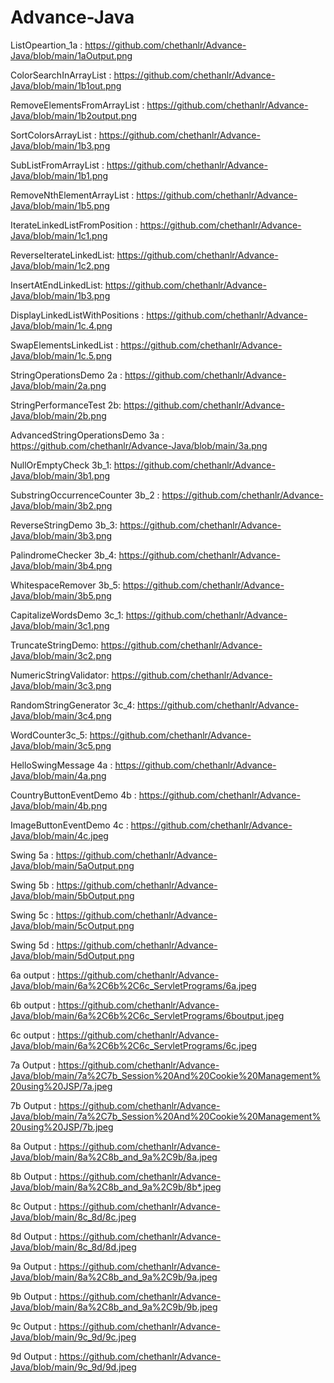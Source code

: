 # Advance-Java 
ListOpeartion_1a : https://github.com/chethanlr/Advance-Java/blob/main/1aOutput.png

ColorSearchInArrayList  : https://github.com/chethanlr/Advance-Java/blob/main/1b1out.png

RemoveElementsFromArrayList : https://github.com/chethanlr/Advance-Java/blob/main/1b2output.png

SortColorsArrayList : https://github.com/chethanlr/Advance-Java/blob/main/1b3.png

SubListFromArrayList : https://github.com/chethanlr/Advance-Java/blob/main/1b1.png

RemoveNthElementArrayList : https://github.com/chethanlr/Advance-Java/blob/main/1b5.png

IterateLinkedListFromPosition : https://github.com/chethanlr/Advance-Java/blob/main/1c1.png

ReverseIterateLinkedList: https://github.com/chethanlr/Advance-Java/blob/main/1c2.png

InsertAtEndLinkedList: https://github.com/chethanlr/Advance-Java/blob/main/1b3.png

DisplayLinkedListWithPositions : https://github.com/chethanlr/Advance-Java/blob/main/1c.4.png

SwapElementsLinkedList : https://github.com/chethanlr/Advance-Java/blob/main/1c.5.png

StringOperationsDemo 2a : https://github.com/chethanlr/Advance-Java/blob/main/2a.png

StringPerformanceTest 2b: https://github.com/chethanlr/Advance-Java/blob/main/2b.png

AdvancedStringOperationsDemo 3a :  https://github.com/chethanlr/Advance-Java/blob/main/3a.png

NullOrEmptyCheck 3b_1: https://github.com/chethanlr/Advance-Java/blob/main/3b1.png

SubstringOccurrenceCounter 3b_2 : https://github.com/chethanlr/Advance-Java/blob/main/3b2.png

ReverseStringDemo 3b_3: https://github.com/chethanlr/Advance-Java/blob/main/3b3.png

PalindromeChecker 3b_4: https://github.com/chethanlr/Advance-Java/blob/main/3b4.png

WhitespaceRemover 3b_5: https://github.com/chethanlr/Advance-Java/blob/main/3b5.png

CapitalizeWordsDemo 3c_1: https://github.com/chethanlr/Advance-Java/blob/main/3c1.png

TruncateStringDemo: https://github.com/chethanlr/Advance-Java/blob/main/3c2.png

NumericStringValidator: https://github.com/chethanlr/Advance-Java/blob/main/3c3.png

RandomStringGenerator 3c_4: https://github.com/chethanlr/Advance-Java/blob/main/3c4.png

WordCounter3c_5: https://github.com/chethanlr/Advance-Java/blob/main/3c5.png

HelloSwingMessage 4a : https://github.com/chethanlr/Advance-Java/blob/main/4a.png

CountryButtonEventDemo  4b : https://github.com/chethanlr/Advance-Java/blob/main/4b.png

ImageButtonEventDemo 4c : https://github.com/chethanlr/Advance-Java/blob/main/4c.jpeg

Swing 5a : https://github.com/chethanlr/Advance-Java/blob/main/5aOutput.png

Swing 5b : https://github.com/chethanlr/Advance-Java/blob/main/5bOutput.png

Swing 5c : https://github.com/chethanlr/Advance-Java/blob/main/5cOutput.png

Swing 5d : https://github.com/chethanlr/Advance-Java/blob/main/5dOutput.png

6a output : https://github.com/chethanlr/Advance-Java/blob/main/6a%2C6b%2C6c_ServletPrograms/6a.jpeg

6b output : https://github.com/chethanlr/Advance-Java/blob/main/6a%2C6b%2C6c_ServletPrograms/6boutput.jpeg

6c output : https://github.com/chethanlr/Advance-Java/blob/main/6a%2C6b%2C6c_ServletPrograms/6c.jpeg

7a Output : https://github.com/chethanlr/Advance-Java/blob/main/7a%2C7b_Session%20And%20Cookie%20Management%20using%20JSP/7a.jpeg

7b Output : https://github.com/chethanlr/Advance-Java/blob/main/7a%2C7b_Session%20And%20Cookie%20Management%20using%20JSP/7b.jpeg

8a Output : https://github.com/chethanlr/Advance-Java/blob/main/8a%2C8b_and_9a%2C9b/8a.jpeg

8b Output : https://github.com/chethanlr/Advance-Java/blob/main/8a%2C8b_and_9a%2C9b/8b*.jpeg

8c Output : https://github.com/chethanlr/Advance-Java/blob/main/8c_8d/8c.jpeg

8d Output : https://github.com/chethanlr/Advance-Java/blob/main/8c_8d/8d.jpeg

9a Output : https://github.com/chethanlr/Advance-Java/blob/main/8a%2C8b_and_9a%2C9b/9a.jpeg

9b Output : https://github.com/chethanlr/Advance-Java/blob/main/8a%2C8b_and_9a%2C9b/9b.jpeg

9c Output : https://github.com/chethanlr/Advance-Java/blob/main/9c_9d/9c.jpeg

9d Output : https://github.com/chethanlr/Advance-Java/blob/main/9c_9d/9d.jpeg






















